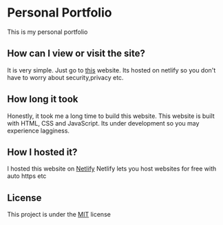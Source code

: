# Personal Portfolio

This is my personal portfolio 

## How can I view or visit the site?

It is very simple. Just go to [this](https://harinandan123.netlify.app/) website. Its hosted on netlify so you don't have to worry about security,privacy etc.


## How long it took

Honestly, it took me a long time to build this website. This website is built with HTML, CSS and JavaScript. Its under development so you may experience lagginess.

## How I hosted it?
I hosted this website on [Netlify](https://www.netlify.com) Netlify lets you host websites for free with auto https etc

## License

This project is under the [MIT](https://choosealicense.com/licenses/mit/) license 


